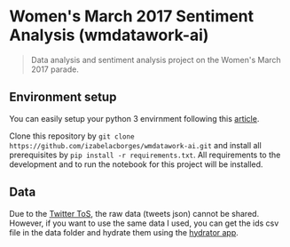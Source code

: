 # Women's March 2017 Sentiment Analysis (wmdatawork-ai)

> Data analysis and sentiment analysis project on the Women's March 2017 parade.

## Environment setup

You can easily setup your python 3 envirnment following this [article](http://izabelacborges.com/blog/install-python-the-right-way.html).

Clone this repository by `git clone https://github.com/izabelacborges/wmdatawork-ai.git` and install all prerequisites by `pip install -r requirements.txt`. All requirements to the development and to run the notebook for this project will be installed.

## Data

Due to the [Twitter ToS](https://twitter.com/tos?lang=en), the raw data (tweets json) cannot be shared. However, if you want to use the same data I used, you can get the ids csv file in the data folder and hydrate them using the [hydrator app](https://github.com/DocNow/hydrator).
